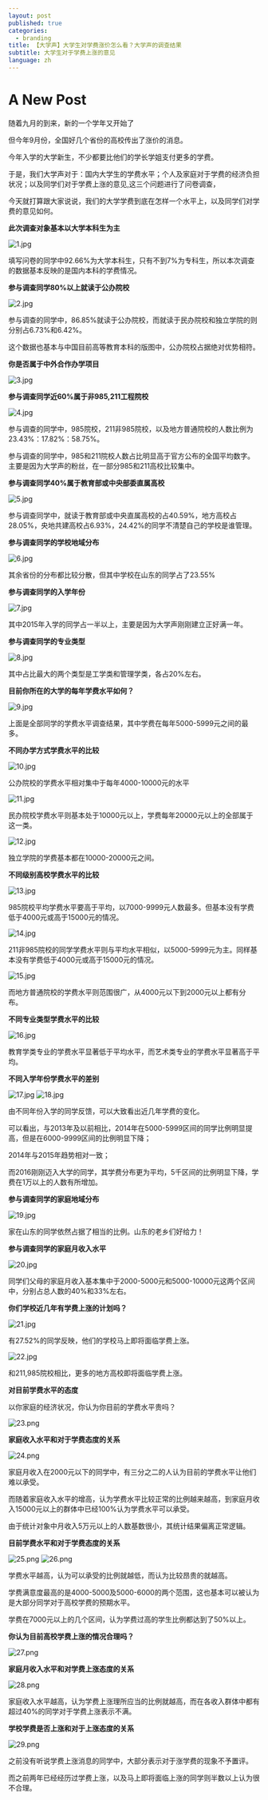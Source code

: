 ```yaml
---
layout: post
published: true
categories:
  - branding
title: 【大学声】大学生对学费涨价怎么看？大学声的调查结果
subtitle: 大学生对于学费上涨的意见
language: zh
---
```

# A New Post



随着九月的到来，新的一个学年又开始了

但今年9月份，全国好几个省份的高校传出了涨价的消息。

今年入学的大学新生，不少都要比他们的学长学姐支付更多的学费。

于是，我们大学声对于：国内大学生的学费水平；个人及家庭对于学费的经济负担状况；以及同学们对于学费上涨的意见,这三个问题进行了问卷调查，

今天就打算跟大家说说，我们的大学学费到底在怎样一个水平上，以及同学们对学费的意见如何。

**此次调查对象基本以大学本科生为主**


![1.jpg]({{site.baseurl}}/image/1.jpg)


填写问卷的同学中92.66%为大学本科生，只有不到7%为专科生，所以本次调查的数据基本反映的是国内本科的学费情况。

**参与调查同学80%以上就读于公办院校**

![2.jpg]({{site.baseurl}}/image/2.jpg)


参与调查的同学中，86.85%就读于公办院校，而就读于民办院校和独立学院的则分别占6.73%和6.42%。

这个数据也基本与中国目前高等教育本科的版图中，公办院校占据绝对优势相符。

**你是否属于中外合作办学项目**

![3.jpg]({{site.baseurl}}/image/3.jpg)


**参与调查同学近60%属于非985,211工程院校**

![4.jpg]({{site.baseurl}}/image/4.jpg)


参与调查的同学中，985院校，211非985院校，以及地方普通院校的人数比例为23.43%：17.82%：58.75%。

参与调查的同学中，985和211院校人数占比明显高于官方公布的全国平均数字。主要是因为大学声的粉丝，在一部分985和211高校比较集中。

**参与调查同学40%属于教育部或中央部委直属高校**

![5.jpg]({{site.baseurl}}/image/5.jpg)


参与调查同学中，就读于教育部或中央直属高校的占40.59%，地方高校占28.05%，央地共建高校占6.93%，24.42%的同学不清楚自己的学校是谁管理。

**参与调查同学的学校地域分布**

![6.jpg]({{site.baseurl}}/image/6.jpg)


其余省份的分布都比较分散，但其中学校在山东的同学占了23.55%


**参与调查同学的入学年份**

![7.jpg]({{site.baseurl}}/image/7.jpg)


其中2015年入学的同学占一半以上，主要是因为大学声刚刚建立正好满一年。

**参与调查同学的专业类型**

![8.jpg]({{site.baseurl}}/image/8.jpg)


其中占比最大的两个类型是工学类和管理学类，各占20%左右。

**目前你所在的大学的每年学费水平如何？**

![9.jpg]({{site.baseurl}}/image/9.jpg)


上面是全部同学的学费水平调查结果，其中学费在每年5000-5999元之间的最多。


**不同办学方式学费水平的比较**


![10.jpg]({{site.baseurl}}/image/10.jpg)


公办院校的学费水平相对集中于每年4000-10000元的水平

![11.jpg]({{site.baseurl}}/image/11.jpg)


民办院校学费水平则基本处于10000元以上，学费每年20000元以上的全部属于这一类。

![12.jpg]({{site.baseurl}}/image/12.jpg)


独立学院的学费基本都在10000-20000元之间。

**不同级别高校学费水平的比较**



![13.jpg]({{site.baseurl}}/image/13.jpg)


985院校平均学费水平要高于平均，以7000-9999元人数最多。但基本没有学费低于4000元或高于15000元的情况。

![14.jpg]({{site.baseurl}}/image/14.jpg)


211非985院校的同学学费水平则与平均水平相似，以5000-5999元为主。同样基本没有学费低于4000元或高于15000元的情况。

![15.jpg]({{site.baseurl}}/image/15.jpg)


而地方普通院校的学费水平则范围很广，从4000元以下到2000元以上都有分布。


**不同专业类型学费水平的比较**


![16.jpg]({{site.baseurl}}/image/16.jpg)


教育学类专业的学费水平显著低于平均水平，而艺术类专业的学费水平显著高于平均。

**不同入学年份学费水平的差别**


![17.jpg]({{site.baseurl}}/image/17.jpg)
![18.jpg]({{site.baseurl}}/image/18.jpg)


由不同年份入学的同学反馈，可以大致看出近几年学费的变化。

可以看出，与2013年及以前相比，2014年在5000-5999区间的同学比例明显提高，但是在6000-9999区间的比例明显下降；

2014年与2015年趋势相对一致；

而2016刚刚迈入大学的同学，其学费分布更为平均，5千区间的比例明显下降，学费在1万以上的人数有所增加。

**参与调查同学的家庭地域分布**

![19.jpg]({{site.baseurl}}/image/19.jpg)


家在山东的同学依然占据了相当的比例。山东的老乡们好给力！

**参与调查同学的家庭月收入水平**

![20.jpg]({{site.baseurl}}/image/20.jpg)


同学们父母的家庭月收入基本集中于2000-5000元和5000-10000元这两个区间中，分别占总人数的40%和33%左右。


**你们学校近几年有学费上涨的计划吗？**


![21.jpg]({{site.baseurl}}/image/21.jpg)


有27.52%的同学反映，他们的学校马上即将面临学费上涨。

![22.jpg]({{site.baseurl}}/image/22.jpg)




和211,985院校相比，更多的地方高校即将面临学费上涨。

**对目前学费水平的态度**

以你家庭的经济状况，你认为你目前的学费水平贵吗？

![23.png]({{site.baseurl}}/image/23.png)



**家庭收入水平和对于学费态度的关系**


![24.png]({{site.baseurl}}/image/24.png)


家庭月收入在2000元以下的同学中，有三分之二的人认为目前的学费水平让他们难以承受。

而随着家庭收入水平的增高，认为学费水平比较正常的比例越来越高，到家庭月收入15000元以上的群体中已经100%认为学费水平可以承受。

由于统计对象中月收入5万元以上的人数基数很小，其统计结果偏离正常逻辑。

**目前学费水平和对于学费态度的关系**


![25.png]({{site.baseurl}}/image/25.png)
![26.png]({{site.baseurl}}/image/26.png)


学费水平越高，认为可以承受的比例就越低，而认为比较昂贵的就越高。

学费满意度最高的是4000-5000及5000-6000的两个范围，这也基本可以被认为是大部分同学对于高校学费的预期水平。

学费在7000元以上的几个区间，认为学费过高的学生比例都达到了50%以上。

**你认为目前高校学费上涨的情况合理吗？**

![27.png]({{site.baseurl}}/image/27.png)


**家庭月收入水平和对学费上涨态度的关系**

![28.png]({{site.baseurl}}/image/28.png)


家庭收入水平越高，认为学费上涨理所应当的比例就越高，而在各收入群体中都有超过40%的同学对于学费上涨表示不满。

**学校学费是否上涨和对于上涨态度的关系**

![29.png]({{site.baseurl}}/image/29.png)

之前没有听说学费上涨消息的同学中，大部分表示对于涨学费的现象不予置评。

而之前两年已经经历过学费上涨，以及马上即将面临上涨的同学则半数以上认为很不合理。
